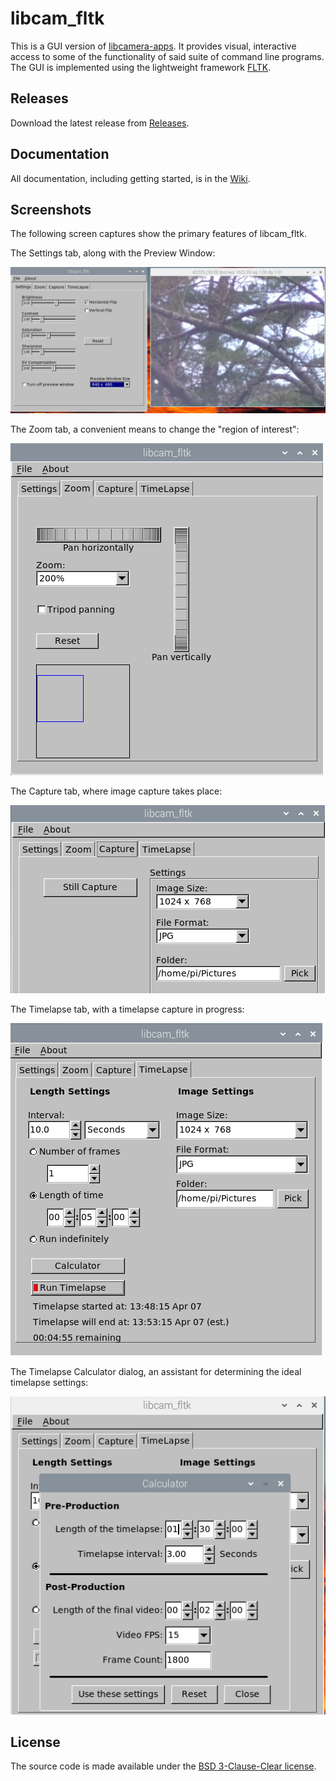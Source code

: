 # libcam_fltk

This is a GUI version of [libcamera-apps](https://github.com/raspberrypi/libcamera-apps). It provides visual, interactive access to some of the
functionality of said suite of command line programs. The GUI is implemented using the lightweight framework [FLTK](https://fltk.org).

Releases
--------

Download the latest release from [Releases](https://github.com/fire-eggs/libcam_fltk/releases).

Documentation
-------------

All documentation, including getting started, is in the [Wiki](https://github.com/fire-eggs/libcam_fltk/wiki).

Screenshots
-----------
The following screen captures show the primary features of libcam_fltk. 

The Settings tab, along with the Preview Window:

![s1](doc/screen1.png)

The Zoom tab, a convenient means to change the "region of interest":

![s2](doc/screen2.png)

The Capture tab, where image capture takes place:

![s3](doc/screen3.png)

The Timelapse tab, with a timelapse capture in progress:

![s4](doc/screen4.png)

The Timelapse Calculator dialog, an assistant for determining the ideal timelapse settings:

![s5](doc/screen5.png)


License
-------

The source code is made available under the [BSD 3-Clause-Clear license](https://spdx.org/licenses/BSD-3-Clause-Clear.html).


